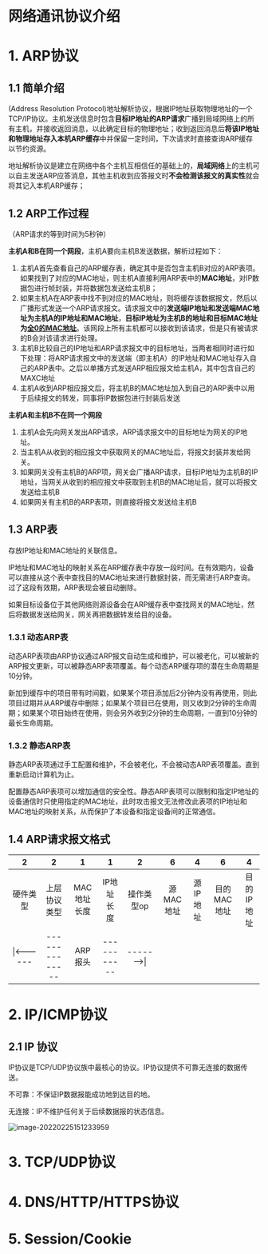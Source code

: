 # 网络通讯协议介绍

# 1. ARP协议

## 1.1 简单介绍

(Address Resolution Protocol)地址解析协议，根据IP地址获取物理地址的一个TCP/IP协议。主机发送信息时包含**目标IP地址的ARP请求**广播到局域网络上的所有主机，并接收返回消息，以此确定目标的物理地址；收到返回消息后**将该IP地址和物理地址存入本机ARP缓存**中并保留一定时间，下次请求时直接查询ARP缓存以节约资源。

地址解析协议是建立在网络中各个主机互相信任的基础上的，**局域网络**上的主机可以自主发送ARP应答消息，其他主机收到应答报文时**不会检测该报文的真实性**就会将其记入本机ARP缓存；

## 1.2 ARP工作过程

（ARP请求的等到时间为5秒钟）

**主机A和B在同一个网段**，主机A要向主机B发送数据，解析过程如下：

1. 主机A首先查看自己的ARP缓存表，确定其中是否包含主机B对应的ARP表项。如果找到了对应的MAC地址，则主机A直接利用ARP表中的**MAC地址**，对IP数据包进行帧封装，并将数据包发送给主机B；
2. 如果主机A在ARP表中找不到对应的MAC地址，则将缓存该数据报文，然后以广播形式发送一个ARP请求报文。请求报文中的**发送端IP地址和发送端MAC地址为主机A的IP地址和MAC地址**，**目标IP地址为主机B的地址和目标MAC地址为<u>全0的MAC地址</u>**。该网段上所有主机都可以接收到该请求，但是只有被请求的B会对该请求进行处理。
3. 主机B比较自己的IP地址和ARP请求报文中的目标地址，当两者相同时进行如下处理：将ARP请求报文中的发送端（即主机A）的IP地址和MAC地址存入自己的ARP表中。之后以单播方式发送ARP相应报文给主机A，其中包含自己的MAXC地址
4. 主机A收到ARP相应报文后，将主机B的MAC地址加入到自己的ARP表中以用于后续报文的转发，同事将IP数据包进行封装后发送

**主机A和主机B不在同一个网段**

1. 主机A会先向网关发出ARP请求，ARP请求报文中的目标地址为网关的IP地址。
2. 当主机A从收到的相应报文中获取网关的MAC地址后，将报文封装并发给网关。
3. 如果网关没有主机B的ARP项，网关会广播ARP请求，目标IP地址为主机B的IP地址，当网关从收到的相应报文中获取到主机B的MAC地址后，就可以将报文发送给主机B
4. 如果网关有主机B的ARP表项，则直接将报文发送给主机B

## 1.3 ARP表

存放IP地址和MAC地址的关联信息。

IP地址和MAC地址的映射关系在ARP缓存表中存放一段时间。在有效期内，设备可以直接从这个表中查找目的MAC地址来进行数据封装，而无需进行ARP查询。过了这段有效期，ARP表现会被自动删除。

如果目标设备位于其他网络则源设备会在ARP缓存表中查找网关的MAC地址，然后将数据发送给网关，网关再把数据转发给目的设备。

### 1.3.1 动态ARP表

动态ARP表项由ARP协议通过ARP报文自动生成和维护，可以被老化，可以被新的ARP报文更新，可以被静态ARP表项覆盖。每个动态ARP缓存项的潜在生命周期是10分钟。

新加到缓存中的项目带有时间戳，如果某个项目添加后2分钟内没有再使用，则此项目过期并从ARP缓存中删除；如果某个项目已在使用，则又收到2分钟的生命周期；如果某个项目始终在使用，则会另外收到2分钟的生命周期，一直到10分钟的最长生命周期。

### 1.3.2 静态ARP表

静态ARP表项通过手工配置和维护，不会被老化，不会被动态ARP表项覆盖。直到重新启动计算机为止。

配置静态ARP表项可以增加通信的安全性。静态ARP表项可以限制和指定IP地址的设备通信时只使用指定的MAC地址，此时攻击报文无法修改此表项的IP地址和MAC地址的映射关系，从而保护了本设备和指定设备间的正常通信。

## 1.4 ARP请求报文格式

|     2     |       2        |      1      |      1      |     2      |     6     |    4     |      6      |     4      |
| :-------: | :------------: | :---------: | :---------: | :--------: | :-------: | :------: | :---------: | :--------: |
| 硬件类型  |  上层协议类型  | MAC地址长度 | IP地址长度  | 操作类型op | 源MAC地址 | 源IP地址 | 目的MAC地址 | 目的IP地址 |
| \|<------ | -------------- |   ARP报头   | ----------- | ------->\| |           |          |             |            |

# 2. IP/ICMP协议

## 2.1 IP 协议

IP协议是TCP/UDP协议族中最核心的协议。IP协议提供不可靠无连接的数据传送。

不可靠：不保证IP数据报能成功地到达目的地。

无连接：IP不维护任何关于后续数据报的状态信息。

![image-20220225151233959](E:\lcsprogram\study_doc\TcpIp_Protocol\images\IP协议报文格式.png)

# 3. TCP/UDP协议

# 4. DNS/HTTP/HTTPS协议

# 5. Session/Cookie